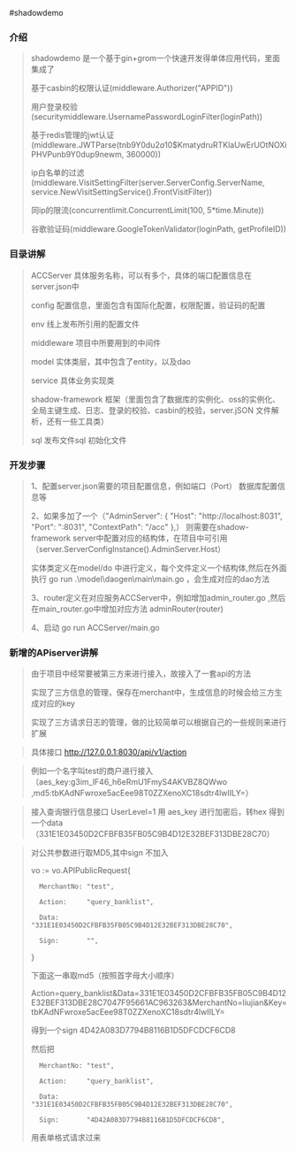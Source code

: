 #shadowdemo

### 介绍
> 
> shadowdemo 是一个基于gin+grom一个快速开发得单体应用代码，里面集成了
> 
> 基于casbin的权限认证(middleware.Authorizer("APPID"))
> 
> 用户登录校验(securitymiddleware.UsernamePasswordLoginFilter(loginPath))
>
> 基于redis管理的jwt认证(middleware.JWTParse(tnb9Y0du$2a$10$KmatydruRTKlaUwErUOtNOXiPHVPunb9Y0dup9newm, 360000))
>
> ip白名单的过滤(middleware.VisitSettingFilter(server.ServerConfig.ServerName, service.NewVisitSettingService().FrontVisitFilter))
>
> 同ip的限流(concurrentlimit.ConcurrentLimit(100, 5*time.Minute))
>
> 谷歌验证码(middleware.GoogleTokenValidator(loginPath, getProfileID))
>
### 目录讲解
> 
> ACCServer 具体服务名称，可以有多个，具体的端口配置信息在 server.json中
> 
> config 配置信息，里面包含有国际化配置，权限配置，验证码的配置
> 
> env 线上发布所引用的配置文件
> 
> middleware 项目中所要用到的中间件
> 
> model 实体类层，其中包含了entity，以及dao 
> 
> service 具体业务实现类
> 
> shadow-framework 框架（里面包含了数据库的实例化、oss的实例化、全局主键生成、日志、登录的校验、casbin的校验，server.jSON 文件解析，还有一些工具类）
> 
> sql 发布文件sql 初始化文件 
>

### 开发步骤
> 
> 1、配置server.json需要的项目配置信息，例如端口（Port） 数据库配置信息等
> 
> 2、如果多加了一个（"AdminServer": {
        "Host": "http://localhost:8031",
        "Port": ":8031",
        "ContextPath": "/acc"
    },）  则需要在shadow-framework server中配置对应的结构体，在项目中可引用（server.ServerConfigInstance().AdminServer.Host）
> 
> 实体类定义在model/do 中进行定义，每个文件定义一个结构体,然后在外面执行 go run .\model\daogen\main\main.go ，会生成对应的dao方法
> 
> 3、router定义在对应服务ACCServer中，例如增加admin_router.go ,然后在main_router.go中增加对应方法 adminRouter(router)
> 
> 4、启动 go run ACCServer/main.go


### 新增的APiserver讲解
> 
> 由于项目中经常要被第三方来进行接入，故接入了一套api的方法
> 
> 实现了三方信息的管理，保存在merchant中，生成信息的时候会给三方生成对应的key
> 
> 实现了三方请求日志的管理，做的比较简单可以根据自己的一些规则来进行扩展


> 
> 具体接口 http://127.0.0.1:8030/api/v1/action

> 
> 例如一个名字叫test的商户进行接入（aes_key:g3im_lF46_h6eRmU1FmyS4AKVBZ8QWwo ,md5:tbKAdNFwroxe5acEee98T0ZZXenoXC18sdtr4lwIILY=）

> 
>接入查询银行信息接口 UserLevel=1 用 aes_key 进行加密后，转hex 得到一个data（331E1E03450D2CFBFB35FB05C9B4D12E32BEF313DBE28C70）


> 
>对公共参数进行取MD5,其中sign 不加入
> 
>	vo := vo.APIPublicRequest{
> 
>		MerchantNo: "test",
> 
>		Action:     "query_banklist",
> 
>		Data:       "331E1E03450D2CFBFB35FB05C9B4D12E32BEF313DBE28C70",
> 
>		Sign:       "",
> 
>	}
> 
>
> 
>下面这一串取md5（按照首字母大小顺序）
> 
>Action=query_banklist&Data=331E1E03450D2CFBFB35FB05C9B4D12E32BEF313DBE28C7047F95661AC963263&MerchantNo=liujian&Key=tbKAdNFwroxe5acEee98T0ZZXenoXC18sdtr4lwIILY=
> 
>
> 
>得到一个sign 4D42A083D7794B8116B1D5DFCDCF6CD8
>
> 
>然后把
>
>       MerchantNo: "test",
> 
>		Action:     "query_banklist",
> 
>		Data:       "331E1E03450D2CFBFB35FB05C9B4D12E32BEF313DBE28C70",
> 
>		Sign:       "4D42A083D7794B8116B1D5DFCDCF6CD8",
> 
>        
> 
>用表单格式请求过来






